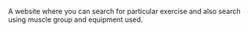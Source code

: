 A website where you can search for particular exercise and also search using muscle group and equipment used.

